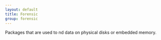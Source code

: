 ```yaml
---
layout: default
title: Forensic
group: forensic
---
```


Packages that are used to  nd data on physical disks or embedded memory.